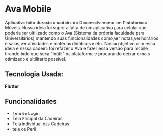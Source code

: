 
# Ava Mobile

Aplicativo feito durante a cadeira de Desenvolvimento em Plataformas Móveis. Nossa ideia foi suprir a falta de um aplicativo para celular que poderia ser ultilizado como o Ava (Sistema da própria faculdade para Universitários),mantendo suas funcionalidades como,ver notas,ver horários e salas,ver atividades e matérias didáticos e etc. Nosso objetivo com essa ideia e nessa cadeira foi refazer o Ava e fazer essa versão para mobile tirando tudo que seria "inútil" na plataforma e procurando deixar o mais otimizado e ultilitario possível.

## Tecnologia Usada:
**Flutter**

## Funcionalidades

- Tela de Login
- Tela Pricipal da Cadeiras
- Tela Individual das Cadeiras
- tela de Peril
